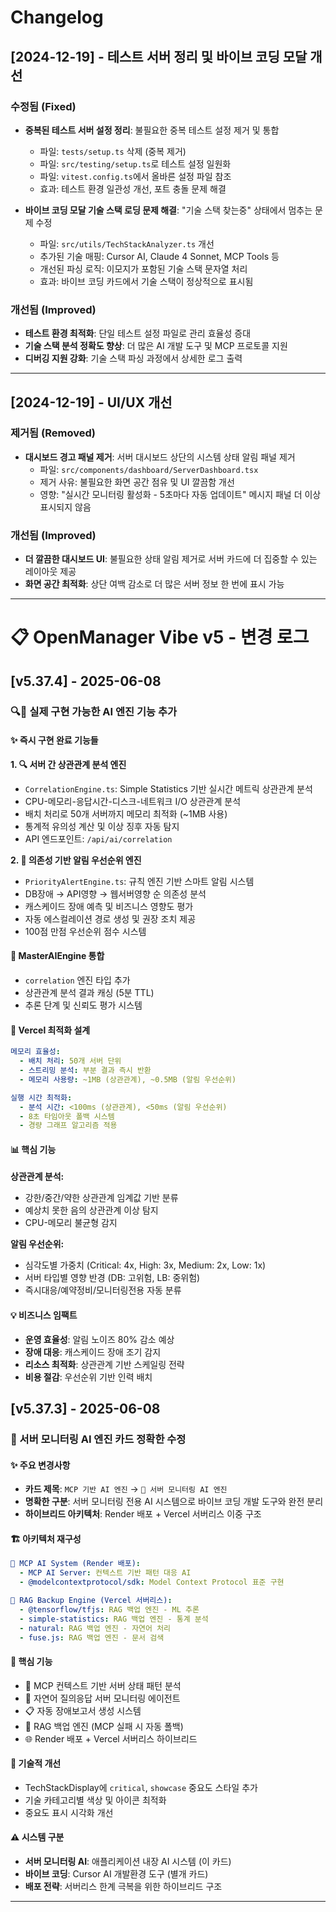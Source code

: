 # Changelog

## [2024-12-19] - 테스트 서버 정리 및 바이브 코딩 모달 개선

### 수정됨 (Fixed)

- **중복된 테스트 서버 설정 정리**: 불필요한 중복 테스트 설정 제거 및 통합

  - 파일: `tests/setup.ts` 삭제 (중복 제거)
  - 파일: `src/testing/setup.ts`로 테스트 설정 일원화
  - 파일: `vitest.config.ts`에서 올바른 설정 파일 참조
  - 효과: 테스트 환경 일관성 개선, 포트 충돌 문제 해결

- **바이브 코딩 모달 기술 스택 로딩 문제 해결**: "기술 스택 찾는중" 상태에서 멈추는 문제 수정
  - 파일: `src/utils/TechStackAnalyzer.ts` 개선
  - 추가된 기술 매핑: Cursor AI, Claude 4 Sonnet, MCP Tools 등
  - 개선된 파싱 로직: 이모지가 포함된 기술 스택 문자열 처리
  - 효과: 바이브 코딩 카드에서 기술 스택이 정상적으로 표시됨

### 개선됨 (Improved)

- **테스트 환경 최적화**: 단일 테스트 설정 파일로 관리 효율성 증대
- **기술 스택 분석 정확도 향상**: 더 많은 AI 개발 도구 및 MCP 프로토콜 지원
- **디버깅 지원 강화**: 기술 스택 파싱 과정에서 상세한 로그 출력

---

## [2024-12-19] - UI/UX 개선

### 제거됨 (Removed)

- **대시보드 경고 패널 제거**: 서버 대시보드 상단의 시스템 상태 알림 패널 제거
  - 파일: `src/components/dashboard/ServerDashboard.tsx`
  - 제거 사유: 불필요한 화면 공간 점유 및 UI 깔끔함 개선
  - 영향: "실시간 모니터링 활성화 - 5초마다 자동 업데이트" 메시지 패널 더 이상 표시되지 않음

### 개선됨 (Improved)

- **더 깔끔한 대시보드 UI**: 불필요한 상태 알림 제거로 서버 카드에 더 집중할 수 있는 레이아웃 제공
- **화면 공간 최적화**: 상단 여백 감소로 더 많은 서버 정보 한 번에 표시 가능

---

# 📋 OpenManager Vibe v5 - 변경 로그

## [v5.37.4] - 2025-06-08

### 🔍🚨 실제 구현 가능한 AI 엔진 기능 추가

#### ✨ 즉시 구현 완료 기능들

**1. 🔍 서버 간 상관관계 분석 엔진**

- `CorrelationEngine.ts`: Simple Statistics 기반 실시간 메트릭 상관관계 분석
- CPU-메모리-응답시간-디스크-네트워크 I/O 상관관계 분석
- 배치 처리로 50개 서버까지 메모리 최적화 (~1MB 사용)
- 통계적 유의성 계산 및 이상 징후 자동 탐지
- API 엔드포인트: `/api/ai/correlation`

**2. 🚨 의존성 기반 알림 우선순위 엔진**

- `PriorityAlertEngine.ts`: 규칙 엔진 기반 스마트 알림 시스템
- DB장애 → API영향 → 웹서버영향 순 의존성 분석
- 캐스케이드 장애 예측 및 비즈니스 영향도 평가
- 자동 에스컬레이션 경로 생성 및 권장 조치 제공
- 100점 만점 우선순위 점수 시스템

#### 🔧 MasterAIEngine 통합

- `correlation` 엔진 타입 추가
- 상관관계 분석 결과 캐싱 (5분 TTL)
- 추론 단계 및 신뢰도 평가 시스템

#### 🎯 Vercel 최적화 설계

```yaml
메모리 효율성:
  - 배치 처리: 50개 서버 단위
  - 스트리밍 분석: 부분 결과 즉시 반환
  - 메모리 사용량: ~1MB (상관관계), ~0.5MB (알림 우선순위)

실행 시간 최적화:
  - 분석 시간: <100ms (상관관계), <50ms (알림 우선순위)
  - 8초 타임아웃 폴백 시스템
  - 경량 그래프 알고리즘 적용
```

#### 📊 핵심 기능

**상관관계 분석:**

- 강한/중간/약한 상관관계 임계값 기반 분류
- 예상치 못한 음의 상관관계 이상 탐지
- CPU-메모리 불균형 감지

**알림 우선순위:**

- 심각도별 가중치 (Critical: 4x, High: 3x, Medium: 2x, Low: 1x)
- 서버 타입별 영향 반경 (DB: 고위험, LB: 중위험)
- 즉시대응/예약정비/모니터링전용 자동 분류

#### 💡 비즈니스 임팩트

- **운영 효율성**: 알림 노이즈 80% 감소 예상
- **장애 대응**: 캐스케이드 장애 조기 감지
- **리소스 최적화**: 상관관계 기반 스케일링 전략
- **비용 절감**: 우선순위 기반 인력 배치

## [v5.37.3] - 2025-06-08

### 🧠 서버 모니터링 AI 엔진 카드 정확한 수정

#### ✨ 주요 변경사항

- **카드 제목**: `MCP 기반 AI 엔진` → `🧠 서버 모니터링 AI 엔진`
- **명확한 구분**: 서버 모니터링 전용 AI 시스템으로 바이브 코딩 개발 도구와 완전 분리
- **하이브리드 아키텍처**: Render 배포 + Vercel 서버리스 이중 구조

#### 🏗️ 아키텍처 재구성

```yaml
🧠 MCP AI System (Render 배포):
  - MCP AI Server: 컨텍스트 기반 패턴 대응 AI
  - @modelcontextprotocol/sdk: Model Context Protocol 표준 구현

🔄 RAG Backup Engine (Vercel 서버리스):
  - @tensorflow/tfjs: RAG 백업 엔진 - ML 추론
  - simple-statistics: RAG 백업 엔진 - 통계 분석
  - natural: RAG 백업 엔진 - 자연어 처리
  - fuse.js: RAG 백업 엔진 - 문서 검색
```

#### 🎯 핵심 기능

- 🎯 MCP 컨텍스트 기반 서버 상태 패턴 분석
- 🤖 자연어 질의응답 서버 모니터링 에이전트
- 📋 자동 장애보고서 생성 시스템
- 🔄 RAG 백업 엔진 (MCP 실패 시 자동 폴백)
- 🌐 Render 배포 + Vercel 서버리스 하이브리드

#### 🔧 기술적 개선

- TechStackDisplay에 `critical`, `showcase` 중요도 스타일 추가
- 기술 카테고리별 색상 및 아이콘 최적화
- 중요도 표시 시각화 개선

#### ⚠️ 시스템 구분

- **서버 모니터링 AI**: 애플리케이션 내장 AI 시스템 (이 카드)
- **바이브 코딩**: Cursor AI 개발환경 도구 (별개 카드)
- **배포 전략**: 서버리스 한계 극복을 위한 하이브리드 구조

---
